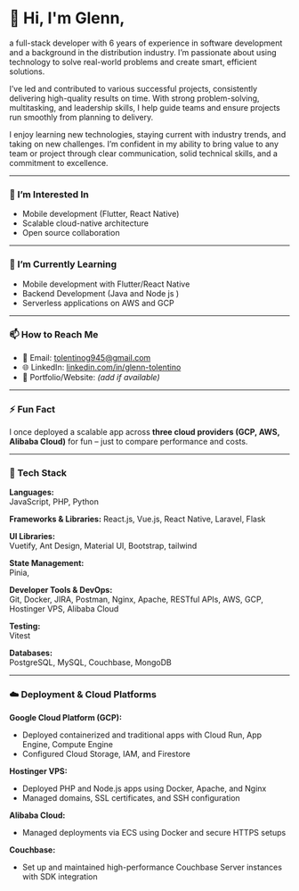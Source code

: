 # 👋 Hi, I'm Glenn, 

a full-stack developer with 6 years of experience in software development and a background in the distribution industry. I’m passionate about using technology to solve real-world problems and create smart, efficient solutions.

I’ve led and contributed to various successful projects, consistently delivering high-quality results on time. With strong problem-solving, multitasking, and leadership skills, I help guide teams and ensure projects run smoothly from planning to delivery.

I enjoy learning new technologies, staying current with industry trends, and taking on new challenges. I’m confident in my ability to bring value to any team or project through clear communication, solid technical skills, and a commitment to excellence.



---

### 👀 I’m Interested In
- Mobile development (Flutter, React Native)
- Scalable cloud-native architecture
- Open source collaboration

---

### 🌱 I’m Currently Learning
- Mobile development with Flutter/React Native
- Backend Development (Java and Node js )
- Serverless applications on AWS and GCP

---


### 📫 How to Reach Me
- 📧 Email: tolentinog945@gmail.com
- 🌐 LinkedIn: [linkedin.com/in/glenn-tolentino](https://www.linkedin.com/in/glenn-tolentino/)
- 💼 Portfolio/Website: *(add if available)*

---

### ⚡ Fun Fact
I once deployed a scalable app across **three cloud providers (GCP, AWS, Alibaba Cloud)** for fun – just to compare performance and costs.

---

### 🧰 Tech Stack

**Languages:**  
JavaScript, PHP, Python

**Frameworks & Libraries:**
React.js, Vue.js, React Native, Laravel, Flask

**UI Libraries:**  
Vuetify, Ant Design, Material UI, Bootstrap, tailwind 

**State Management:**  
Pinia, 

**Developer Tools & DevOps:**  
Git, Docker, JIRA, Postman, Nginx, Apache, RESTful APIs, AWS, GCP, Hostinger VPS, Alibaba Cloud

**Testing:**  
Vitest

**Databases:**  
PostgreSQL, MySQL, Couchbase, MongoDB

---

### ☁️ Deployment & Cloud Platforms

**Google Cloud Platform (GCP):**
- Deployed containerized and traditional apps with Cloud Run, App Engine, Compute Engine
- Configured Cloud Storage, IAM, and Firestore

**Hostinger VPS:**
- Deployed PHP and Node.js apps using Docker, Apache, and Nginx
- Managed domains, SSL certificates, and SSH configuration

**Alibaba Cloud:**
- Managed deployments via ECS using Docker and secure HTTPS setups

**Couchbase:**
- Set up and maintained high-performance Couchbase Server instances with SDK integration
